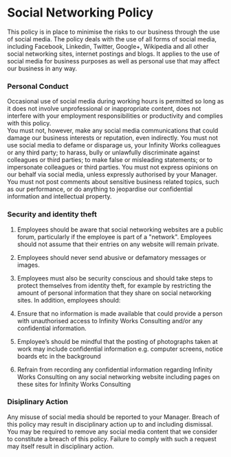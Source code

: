 # Social Networking Policy

This policy is in place to minimise the risks to our business through the use of social media.  The policy deals with the use of all forms of social media, including Facebook, Linkedin, Twitter, Google+, Wikipedia and all other social networking sites, internet postings and blogs.   It applies to the use of social media for business purposes as well as personal use that may affect our business in any way.   


### Personal Conduct
Occasional use of social media during working hours is permitted so long as it does not involve unprofessional or inappropriate content, does not interfere with your employment responsibilities or productivity and complies with this policy.  
You must not, however, make any social media communications that could damage our business interests or reputation, even indirectly.  You must not use social media to defame or disparage us, your Infinity Works colleagues or any third party; to harass, bully or unlawfully discriminate against colleagues or third parties; to make false or misleading statements; or to impersonate colleagues or third parties.   You must not express opinions on our behalf via social media, unless expressly authorised by your Manager.  You must not post comments about sensitive business related topics, such as our performance, or do anything to jeopardise our confidential information and intellectual property. 


### Security and identity theft

1. Employees should be aware that social networking websites are a public forum, particularly if the employee is part of a "network". Employees should not assume that their entries on any website will remain private.

1. Employees should never send abusive or defamatory messages or images.

1. Employees must also be security conscious and should take steps to protect themselves from identity theft, for example by restricting the amount of personal information that they share on social networking sites. In addition, employees should:

1. Ensure that no information is made available that could provide a person with unauthorised access to Infinity Works Consulting and/or any confidential information.

1. Employee’s should be mindful that the posting of photographs taken at work may include confidential information e.g. computer screens, notice boards etc in the background

1. Refrain from recording any confidential information regarding Infinity Works Consulting on any social networking website including pages on these sites for Infinity Works Consulting
 

### Disiplinary Action
Any misuse of social media should be reported to your Manager. Breach of this policy may result in disciplinary action up to and including dismissal.  You may be required to remove any social media content that we consider to constitute a breach of this policy.  Failure to comply with such a request may itself result in disciplinary action. 
